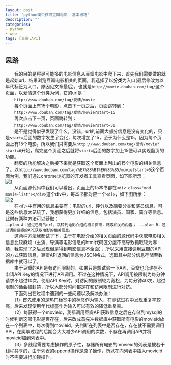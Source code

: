 ```yaml
---
layout: post
title: "python爬虫获取豆瓣电影——基本思路"
description: ""
categories: 
- python
- web
tags: [豆瓣,API]
---
```


## 思路
　　我的目的是将尽可能多的电影信息从豆瓣电影中爬下来，首先我们需要做的就是起始url，结果浏览豆瓣电影相关的页面，我选择了以**分类**为入口(最后修改为以年代标签为入口，原因见文章最后)，也就是`http://movie.douban.com/tag/`这个页面，以爱情这个分类为例，它的url是：  
　　`http://www.douban.com/tag/爱情/movie`  
　　每个页面上有15个电影，点击下一页之后，页面跳转到：   
　　`http://www.douban.com/tag/爱情/movie?start=15`  
　　再次点击下一页，页面跳转到：    
　　`http://www.douban.com/tag/爱情/movie?start=30`  
　　是不是觉得似乎发现了什么，没错，url的前面大部分信息是没有变化的，只是`start=`后面的数字发生了变化，每次增加了15，至于为什么是15，因为每个页面上有15个电影。所以我们只需要从`http://www.douban.com/tag/爱情/movie?start=0`开始，爬完这个页面之后就将`start=`后面的数字加上15便可以实现翻页的功能。   
　　翻页的功能解决之后接下来就是获取这个页面上列出的15个电影的相关信息了。以`http://www.douban.com/tag/%E7%88%B1%E6%83%85/movie?start=0`这个页面为例，我们通过chrome浏览器的开发者工具查看页面，如下图所示：  
[![1](http://7fv9jl.com1.z0.glb.clouddn.com/2015-05-10-get-douban-movie-2-1.jpg)](http://7fv9jl.com1.z0.glb.clouddn.com/2015-05-10-get-douban-movie-2-1.jpg)     
　　从页面源代码中我们可以看出，页面上的15本书都在`<div class='mod movie-list'></div>`这个div中，每本书都对应一个`<dl>`，如下图所示：  
[![2](http://7fv9jl.com1.z0.glb.clouddn.com/2015-05-10-get-douban-movie-2-2.jpg)](http://7fv9jl.com1.z0.glb.clouddn.com/2015-05-10-get-douban-movie-2-2.jpg)    
　　在`<dl>`中有用的信息主要有：电影的url、评分以及简要分类和演员信息，可是这些信息太笼统了，我想获得更加详细的信息，包括演员、国家、简介等信息。此时有两种方法可以获取：  
`——plan A：通过已有的url，跳转到电影介绍的相关页面，爬取相关的内容； ` 
`——plan B：通过调用豆瓣的API获取电影的相关信息。`   
　　这两种方法我都试了下，由于在电影介绍的相关页面的源代码中获取电影相关信息比较麻烦（主演、导演等电影信息的html代码区分度不高导致抓取较为麻烦，我实现了之后发现但是得到电影信息不全面），所以采用直接调用豆瓣的API的方式获取信息，豆瓣API返回的信息为JSON格式，选取其中部分信息存储至数据库中就可以了。  
　　由于豆瓣的API是有访问限制的，如果只是想试验一下API，豆瓣也允许在不申请API Key的情况下进行API调用。不过在这种情况下，API调用被限制为每分钟请求不超过10次。使用API Key时，对访问的限制较为宽松，为每分钟40次，超过限制的话会被封禁，所以大部分时间都是在和访问限制进行对抗。  
　　下面列出在过程中遇到的一些问题以及解决办法：  
　　（1）首先使用的是热门标签中的标签作为输入，在测试过程中发现重复率较高，后来发现使用年代标签作为输入可以有效的降低重复率。  
　　（2）每获得一个movieid，我都调用豆瓣API获取信息之后在存储到mysql的时候判断这部电影是否存在，后来改成首先冲数据库中获取所有电影的movieid放在一个列表中，每次得到movieid，先判断在列表中是否存在，存在就不需要调用API，在爬取过程的后期会大大减少API调用的次数，不存在再调用API并将movieid加到列表中。  
　　（3）多线程需要考虑操作的原子性，存储所有电影的movieid的列表是被若干线程共享的，由于列表的append操作是原子操作，所以在向列表中插入movieid时不需要进行加锁操作。  

　　 